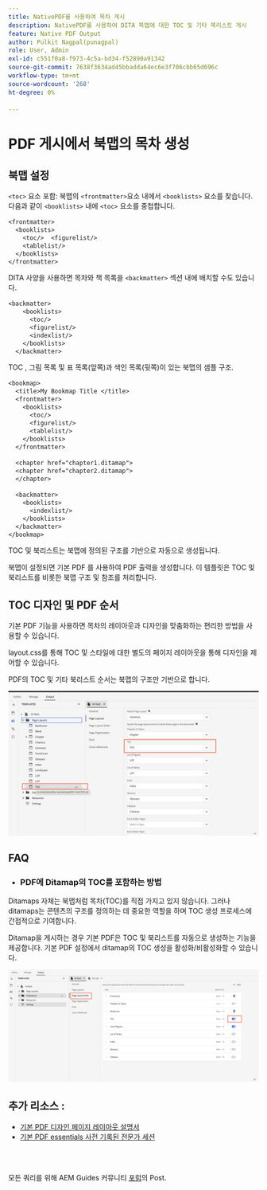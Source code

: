 ```yaml
---
title: NativePDF를 사용하여 목차 게시
description: NativePDF를 사용하여 DITA 북맵에 대한 TOC 및 기타 북리스트 게시
feature: Native PDF Output
author: Pulkit Nagpal(punagpal)
role: User, Admin
exl-id: c551f0a8-f973-4c5a-bd34-f52890a91342
source-git-commit: 7638f3634ad45bbadda64ec6e3f706cbb65d696c
workflow-type: tm+mt
source-wordcount: '268'
ht-degree: 0%

---
```


# PDF 게시에서 북맵의 목차 생성

## 북맵 설정

`<toc>` 요소 포함:
북맵의 `<frontmatter>`요소 내에서 `<booklists>` 요소를 찾습니다.  다음과 같이 `<booklists>` 내에 `<toc>` 요소를 중첩합니다.

```
<frontmatter>
  <booklists>
    <toc/>  <figurelist/>
    <tablelist/>
  </booklists>
</frontmatter>
```

DITA 사양을 사용하면 목차와 책 목록을 `<backmatter>` 섹션 내에 배치할 수도 있습니다.


```
<backmatter>
    <booklists>
      <toc/>
      <figurelist/>
      <indexlist/>
    </booklists>
  </backmatter>
```

TOC , 그림 목록 및 표 목록(앞쪽)과 색인 목록(뒷쪽)이 있는 북맵의 샘플 구조.

```
<bookmap>
  <title>My Bookmap Title </title>
  <frontmatter>
    <booklists>
      <toc/>
      <figurelist/>
      <tablelist/>
    </booklists>
  </frontmatter>

  <chapter href="chapter1.ditamap">
  <chapter href="chapter2.ditamap">
  </chapter>

  <backmatter>
    <booklists>
      <indexlist/>
    </booklists>
  </backmatter>
</bookmap>
```

TOC 및 북리스트는 북맵에 정의된 구조를 기반으로 자동으로 생성됩니다.

북맵이 설정되면 기본 PDF 를 사용하여 PDF 출력을 생성합니다. 이 템플릿은 TOC 및 북리스트를 비롯한 북맵 구조 및 참조를 처리합니다.

## TOC 디자인 및 PDF 순서

기본 PDF 기능을 사용하면 목차의 레이아웃과 디자인을 맞춤화하는 편리한 방법을 사용할 수 있습니다.

layout.css를 통해 TOC 및 스타일에 대한 별도의 페이지 레이아웃을 통해 디자인을 제어할 수 있습니다.

PDF의 TOC 및 기타 북리스트 순서는 북맵의 구조만 기반으로 합니다.

![toc](../assets/publishing/toc.png)


## FAQ

- ### PDF에 Ditamap의 TOC를 포함하는 방법

Ditamaps 자체는 북맵처럼 목차(TOC)를 직접 가지고 있지 않습니다. 그러나 ditamaps는 콘텐츠의 구조를 정의하는 데 중요한 역할을 하며 TOC 생성 프로세스에 간접적으로 기여합니다.

Ditamap을 게시하는 경우 기본 PDF은 TOC 및 북리스트를 자동으로 생성하는 기능을 제공합니다. 기본 PDF 설정에서 ditamap의 TOC 생성을 활성화/비활성화할 수 있습니다.

![TOC 사용 안 함](../assets/publishing/pageorder.png)

## 추가 리소스 :

- [기본 PDF 디자인 페이지 레이아웃 설명서](https://experienceleague.adobe.com/ko/docs/experience-manager-guides/using/install-guide/on-prem-ig/output-gen-config/config-native-pdf-publish/design-page-layout)
- [기본 PDF essentials 사전 기록된 전문가 세션](https://experienceleague.adobe.com/ko/docs/experience-manager-guides/using/knowledge-base/expert-session/native-pdf-publishing-essentials-feb23)

<br>
<br>

모든 쿼리를 위해 AEM Guides 커뮤니티 [포럼](https://experienceleaguecommunities.adobe.com/t5/experience-manager-guides/ct-p/aem-xml-documentation?profile.language=ko)의 Post.



